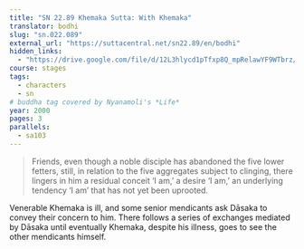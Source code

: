 ```yaml
---
title: "SN 22.89 Khemaka Sutta: With Khemaka"
translator: bodhi
slug: "sn.022.089"
external_url: "https://suttacentral.net/sn22.89/en/bodhi"
hidden_links:
  - "https://drive.google.com/file/d/12L3hlycd1pTfxp8Q_mpRelawYF9WTbrz/view?usp=drivesdk"
course: stages
tags:
  - characters
  - sn
# buddha tag covered by Nyanamoli's *Life*
year: 2000
pages: 3
parallels:
  - sa103
---
```


> Friends, even though a noble disciple has abandoned the five lower fetters, still, in relation to the five aggregates subject to clinging, there lingers in him a residual conceit ‘I am,’ a desire ‘I am,’ an underlying tendency ‘I am’ that has not yet been uprooted.

Venerable Khemaka is ill, and some senior mendicants ask Dāsaka to convey their concern to him. There follows a series of exchanges mediated by Dāsaka until eventually Khemaka, despite his illness, goes to see the other mendicants himself.
